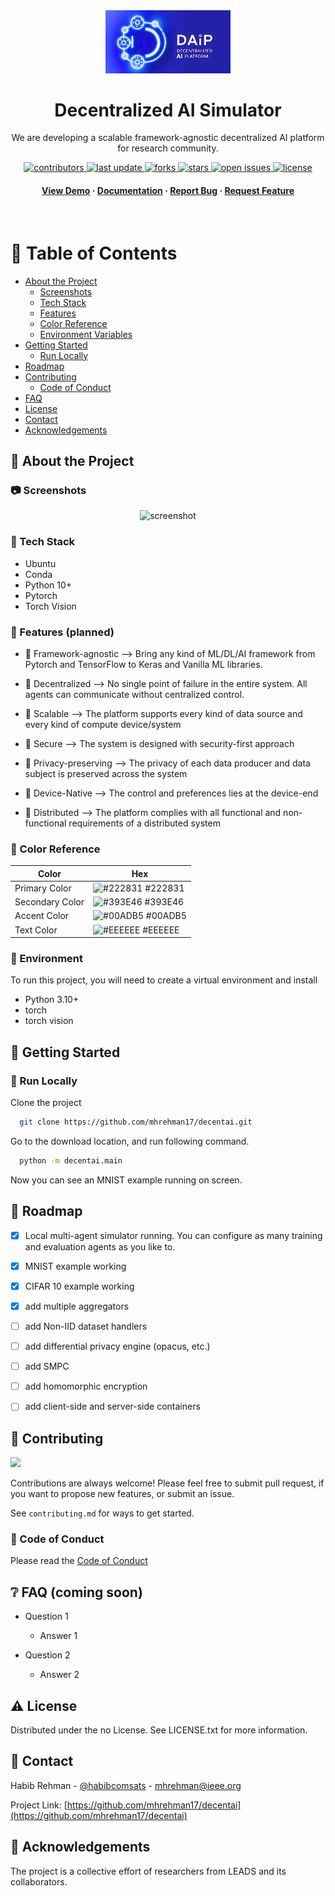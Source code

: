 <div align="center">
  <img src="assets/logo.png" alt="logo" width="200" height="auto" />
  <h1>Decentralized AI Simulator</h1>
  <p>
    We are developing a scalable framework-agnostic decentralized AI platform for research community.
  </p>  
<!-- Badges -->
<p>
  <a href="https://github.com/mhrehman17/decentai/graphs/contributors">
    <img src="https://img.shields.io/github/contributors/mhrehman17/decentai" alt="contributors" />
  </a>
  <a href="">
    <img src="https://img.shields.io/github/last-commit/mhrehman17/decentai" alt="last update" />
  </a>
  <a href="https://github.com/mhrehman17/decentai/network/members">
    <img src="https://img.shields.io/github/forks/mhrehman17/decentai" alt="forks" />
  </a>
  <a href="https://github.com/mhrehman17/decentai/stargazers">
    <img src="https://img.shields.io/github/stars/mhrehman17/decentai" alt="stars" />
  </a>
  <a href="https://github.com/mhrehman17/decentai/issues/">
    <img src="https://img.shields.io/github/issues/mhrehman17/decentai" alt="open issues" />
  </a>
  <a href="https://github.com/mhrehman17/decentai/blob/master/LICENSE">
    <img src="https://img.shields.io/github/license/mhrehman17/decentai.svg" alt="license" />
  </a>
</p>
   
<h4>
    <a href="https://github.com/mhrehman17/decentai/">View Demo</a>
  <span> · </span>
    <a href="https://github.com/mhrehman17/decentai">Documentation</a>
  <span> · </span>
    <a href="https://github.com/mhrehman17/decentai/">Report Bug</a>
  <span> · </span>
    <a href="https://github.com/mhrehman17/decentai/issues/">Request Feature</a>
  </h4>
</div>

<br />

<!-- Table of Contents -->
# :notebook_with_decorative_cover: Table of Contents

- [About the Project](#star2-about-the-project)
  * [Screenshots](#camera-screenshots)
  * [Tech Stack](#space_invader-tech-stack)
  * [Features](#dart-features)
  * [Color Reference](#art-color-reference)
  * [Environment Variables](#key-environment-variables)
- [Getting Started](#toolbox-getting-started)
  * [Run Locally](#running-run-locally)
- [Roadmap](#compass-roadmap)
- [Contributing](#wave-contributing)
  * [Code of Conduct](#scroll-code-of-conduct)
- [FAQ](#grey_question-faq)
- [License](#warning-license)
- [Contact](#handshake-contact)
- [Acknowledgements](#gem-acknowledgements)

  

<!-- About the Project -->
## :star2: About the Project


<!-- Screenshots -->
### :camera: Screenshots

<div align="center"> 
  <img src="assets/screenshot.gif" alt="screenshot" />
</div>


<!-- TechStack -->
### :space_invader: Tech Stack

- Ubuntu
- Conda
- Python 10+
- Pytorch
- Torch Vision

<!-- Features -->
### :dart: Features (planned)

- 🤔 Framework-agnostic --> 
Bring any kind of ML/DL/AI framework from Pytorch and TensorFlow to Keras and Vanilla ML libraries.

- 🤔 Decentralized --> 
No single point of failure in the entire system. All agents can communicate without centralized control. 

- 🤔 Scalable --> 
The platform supports every kind of data source and every kind of compute device/system

- 🤔 Secure --> 
The system is designed with security-first approach

- 🤔 Privacy-preserving --> 
The privacy of each data producer and data subject is preserved across the system

- 🤔 Device-Native --> 
The control and preferences lies at the device-end

- 🤔 Distributed --> 
The platform complies with all functional and non-functional requirements of a distributed system

<!-- Color Reference -->
### :art: Color Reference

| Color             | Hex                                                                |
| ----------------- | ------------------------------------------------------------------ |
| Primary Color | ![#222831](https://via.placeholder.com/10/222831?text=+) #222831 |
| Secondary Color | ![#393E46](https://via.placeholder.com/10/393E46?text=+) #393E46 |
| Accent Color | ![#00ADB5](https://via.placeholder.com/10/00ADB5?text=+) #00ADB5 |
| Text Color | ![#EEEEEE](https://via.placeholder.com/10/EEEEEE?text=+) #EEEEEE |


<!-- Env Variables -->
### :key: Environment

To run this project, you will need to create a virtual environment and install
- Python 3.10+
- torch
- torch vision


<!-- Getting Started -->
## 	:toolbox: Getting Started

<!-- Run Locally -->
### :running: Run Locally

Clone the project

```bash
  git clone https://github.com/mhrehman17/decentai.git
```

Go to the download location, and run following command.

```bash
  python -m decentai.main 
```

Now you can see an MNIST example running on screen.

<!-- Roadmap -->
## :compass: Roadmap

* [x] Local multi-agent simulator running. You can configure as many training and evaluation agents as you like to.
* [x] MNIST example working
* [x] CIFAR 10 example working 
* [x] add multiple aggregators
* [ ] add Non-IID dataset handlers 
* [ ] add differential privacy engine (opacus, etc.) 
* [ ] add SMPC 
* [ ] add homomorphic encryption 
* [ ] add client-side and server-side containers





<!-- Contributing -->
## :wave: Contributing

<a href="https://github.com/mhrehman17/decentai/graphs/contributors">
  <img src="https://contrib.rocks/image?repo=mhrehman17/decentai" />
</a>


Contributions are always welcome! Please feel free to submit pull request, if you want to propose new features, or submit an issue. 

See `contributing.md` for ways to get started.


<!-- Code of Conduct -->
### :scroll: Code of Conduct

Please read the [Code of Conduct](https://github.com/mhrehman17/decentai/blob/master/CODE_OF_CONDUCT.md)

<!-- FAQ -->
## :grey_question: FAQ (coming soon)

- Question 1

  + Answer 1

- Question 2

  + Answer 2


<!-- License -->
## :warning: License

Distributed under the no License. See LICENSE.txt for more information.


<!-- Contact -->
## :handshake: Contact

Habib Rehman - [@habibcomsats](https://twitter.com/habibcomsats) - mhrehman@ieee.org

Project Link: [https://github.com/mhrehman17/decentai](https://github.com/mhrehman17/decentai)


<!-- Acknowledgments -->
## :gem: Acknowledgements

The project is a collective effort of researchers from LEADS and its collaborators.








